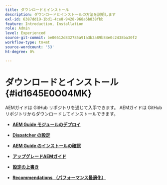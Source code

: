 ```yaml
---
title: ダウンロードとインストール
description: ダウンロードとインストールの方法を説明します
exl-id: 6387dd19-1bd1-4ce8-9428-968a6b838fbb
feature: Introduction, Installation
role: Admin
level: Experienced
source-git-commit: be06612d832785a91a3b2a89b84e0c2438ba30f2
workflow-type: tm+mt
source-wordcount: '53'
ht-degree: 0%

---
```


# ダウンロードとインストール {#id1645E0O04MK}

AEMガイドは GitHub リポジトリを通じて入手できます。 AEMガイドは GitHub リポジトリからダウンロードしてインストールできます。

- **[AEM Guide モジュールのデプロイ](download-install-dxml-first-time.md)**

- **[Dispatcher の設定](download-install-configure-dispatcher.md)**

- **[AEM Guide のインストールの確認](download-install-verify-dxml-installation.md)**

- **[アップグレードAEMガイド](download-install-upgrade-dxml.md)**

- **[設定の上書き](download-install-additional-config-override.md)**

- **[Recommendations （パフォーマンス最適化）](download-install-recommend-perf-optimiz.md)**

